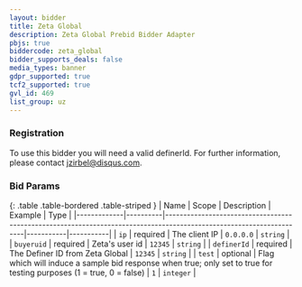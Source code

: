 ```yaml
---
layout: bidder
title: Zeta Global
description: Zeta Global Prebid Bidder Adapter
pbjs: true
biddercode: zeta_global
bidder_supports_deals: false
media_types: banner
gdpr_supported: true
tcf2_supported: true
gvl_id: 469
list_group: uz
---
```


### Registration

To use this bidder you will need a valid definerId.  For further information, please contact jzirbel@disqus.com.

### Bid Params

{: .table .table-bordered .table-striped }
| Name        | Scope    | Description                                                                                                         | Example   | Type      |
|-------------|----------|---------------------------------------------------------------------------------------------------------------------|-----------|-----------|
| `ip`        | required | The client IP                                                                                                       | `0.0.0.0` | `string`  |
| `buyeruid`  | required | Zeta's user id                                                                                                      | `12345`   | `string`  |
| `definerId` | required | The Definer ID from Zeta Global                                                                                     | `12345`   | `string`  |
| `test`      | optional | Flag which will induce a sample bid response when true; only set to true for testing purposes (1 = true, 0 = false) | `1`       | `integer` |
